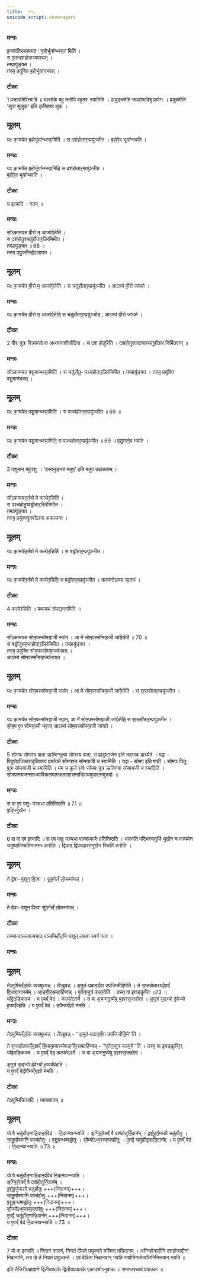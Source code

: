 ```yaml
---
title:  ११,
unicode_script: devanagari
---
```


### मन्त्रः
प्र॒जाप॑तिरकामयत ''ब॒होर्भूया᳚न्थ्स्या॒''मिति॑ ।  
स ए॒तन्दश॑होतारमपश्यत् ।  
तम्प्रायु॑ङ्क्त ।  
तस्य॒ प्रयु॑क्ति ब॒होर्भूया॑नभवत् ।
### टीका

1 प्रजापतिरित्यादि ॥ यल्लोके बहु ततोपि बहुतरः स्यामिति । प्रायुङ्क्तेति जपहोमादिषु प्रयोगः । प्रयुक्तीति 'सुपां सुलुक्' इति तृतीयाया लुक् ।

## मूलम्
यᳵ का॒मये॑त ब॒होर्भूया᳚न्थ्स्या॒मिति॑ ।
स दश॑होतार॒म्प्रयु॑ञ्जीत ।
ब॒होरे॒व भूया᳚न्भवति ।
### मन्त्रः
यᳵ का॒मये॑त ब॒होर्भूया᳚न्थ्स्या॒मिति॒ स दश॑होतार॒म्प्रयु॑ञ्जीत ।  
ब॒होरे॒व भूया᳚न्भवति ।
### टीका
य इत्यादि । गतम् ॥
### मन्त्रः
सो॑ऽकामयत वी॒रो म॒ आजा॑ये॒तेति॑ ।  
स दश॑होतु॒श्चतु॑र्होतार॒न्निर॑मिमीत ।  
तम्प्रायु॑ङ्क्त ॥ 68 ॥   
तस्य॒ प्रयु॒क्तीन्द्रो॑ऽजायत ।  
## मूलम्
यᳵ का॒मये॑त वी॒रो म॒ आजा॑ये॒तेति॑ ।
स चतु॑र्होतार॒म्प्रयु॑ञ्जीत ।
आऽस्य॑ वी॒रो जा॑यते ।
### मन्त्रः
यᳵ का॒मये॑त वी॒रो म॒ आजा॑ये॒तेति॒ स चतु॑र्होतार॒म्प्रयु॑ञ्जीत॒ , आऽस्य॑ वी॒रो जा॑यते ।

### टीका

2 वीरः पुत्रः विक्रान्तो वा अध्ययनशौर्यादिना । स दश होतुरिति । दशहोतुरपादानाच्चतुर्होतारं निर्मितवान् ॥
### मन्त्रः
सो॑ऽकामयत पशु॒मान्थ्स्या॒मिति॑ ।
स चतु॑र्होतु॒ᳶ पञ्च॑होतार॒न्निर॑मिमीत ।
तम्प्रायु॑ङ्क्त ।
तस्य॒ प्रयु॑क्ति पशु॒मान॑भवत् ।
## मूलम्
यᳵ का॒मये॑त पशु॒मान्थ्स्या॒मिति॑ ।
स पञ्च॑होतार॒म्प्रयु॑ञ्जीत ॥ 69 ॥
### मन्त्रः
यᳵ का॒मये॑त पशु॒मान्थ्स्या॒मिति॒ स पञ्च॑होतार॒म्प्रयु॑ञ्जीत ॥ 69 ॥
प॒शु॒माने॒व भ॑वति ।
### टीका

3 पशुमान् बहुपशुः । 'ह्रस्वनुड्भ्यां मतुप्' इति मतुप उदात्तत्वम् ॥
### मन्त्रः
सो॑ऽकामयत॒र्तवो॑ मे कल्पेर॒न्निति॑ ।  
स पञ्च॑होतु॒ष्षड्ढो॑तार॒न्निर॑मिमीत ।  
तम्प्रायु॑ङ्क्त ।  
तस्य॒ प्रयु॑क्त्यृ॒तवो᳚ऽस्मा अकल्पन्त ।  
## मूलम्
यᳵ का॒मये॑त॒र्तवो॑ मे कल्पेर॒न्निति॑ ।
स षड्ढो॑तार॒म्प्रयु॑ञ्जीत ।
### मन्त्रः
यᳵ का॒मये॑त॒र्तवो॑ मे कल्पेर॒न्निति॒ स षड्ढो॑तार॒म्प्रयु॑ञ्जीत ।
कल्प॑न्तेऽस्मा ऋ॒तवः॑ ।
### टीका

4 कल्पेरन्निति ॥ यथायथं संपद्यन्तामिति ॥
### मन्त्रः
सो॑ऽकामयत सोम॒पस्सो॑मया॒जी स्या᳚म् ।
आ मे॑ सोम॒पस्सो॑मया॒जी जा॑ये॒तेति॑ ॥ 70 ॥  
स षड्ढो॑तुस्स॒प्तहो॑तार॒न्निर॑मिमीत ।
तम्प्रायु॑ङ्क्त ।  
तस्य॒ प्रयु॑क्ति सोम॒पस्सो॑मया॒ज्य॑भवत् ।  
आऽस्य॑ सोम॒पस्सो॑मया॒ज्य॑जायत ।
## मूलम्
यᳵ का॒मये॑त सोम॒पस्सो॑मया॒जी स्या᳚म् ।
आ मे॑ सोम॒पस्सो॑मया॒जी जा॑ये॒तेति॑ ।
स स॒प्तहो॑तार॒म्प्रयु॑ञ्जीत ।
### मन्त्रः
यᳵ का॒मये॑त सोम॒पस्सो॑मया॒जी स्या॒म्, आ मे॑ सोम॒पस्सो॑मया॒जी जा॑ये॒तेति॒ स स॒प्तहो॑तार॒म्प्रयु॑ञ्जीत ।  
सो॒म॒प ए॒व सो॑मया॒जी भ॑व॒त्य् आऽस्य॑ सोम॒पस्सो॑मया॒जी जा॑यते ।
### टीका

5 सोमपः सोमस्य पाता ऋत्विग्भूत्वा सोमस्य पाता, स ह्यदुष्टार्जन इति तद्भावः प्रार्थ्यते । यद्वा - विदुषोऽधिकारादृत्विक्त्वं प्रार्थयते सोमपश्च सोमयाजी च स्यामिति । यद्वा - सोमप इति षष्ठी । सोमपः पितुः पुत्रः सोमयाजी च स्यामिति । मम च कुले सर्वः सोमपः पुत्र ऋत्विग्वा सोमायजी च स्यादिति । सोमपानयजनसाध्याविकलयागफलाशासनाभिप्रायमुपादानमुभयोः ॥
### मन्त्रः
स वा ए॒ष प॒शुᳶ प॑ञ्च॒धा प्रति॑तिष्ठति ॥ 71 ॥  
प॒द्भिर्मुखे॑न ।

### टीका

6 स वा एष इत्यादि ॥ स एष पशुः पञ्चधा पञ्चप्रकारैः प्रतितिष्ठति ।
धारयति पद्भिश्चतुर्भिः मुखेन च पञ्चमेन चतुष्पात्स्थितिमात्मनः करोति । द्विपात् द्विपादहस्तमुखेन स्थितिं करोति ।

## मूलम्
ते दे॒वाᳶ प॒शून् वि॒त्वा ।
सु॒व॒र्गल्ँ लो॒कमा॑यन्न् ।
 ### मन्त्रः
ते दे॒वाᳶ प॒शून् वि॒त्वा सु॑व॒र्गल्ँ लो॒कमा॑यन्न् ।

### टीका
तस्मात्पञ्चत्वान्वयात् पञ्चभिर्होतृभिः पशून् लब्ध्वा स्वर्गं गताः ।
### मन्त्रः

## मूलम्
ते॑ऽमुष्मि॑ल्ँलो॒के व्य॑ख्षुध्यन्न् ।
ते᳚ऽब्रुवन्न् ।
अ॒मुत॑ᳶप्रदान॒व्ँवा उप॑जिजीवि॒मेति॑ ।
ते स॒प्तहो॑तारय्यँ॒ज्ञव्ँ वि॒धाया॒यास्य᳚म् ।
आ॒ङ्गी॒र॒सम्प्राहि॑ण्वन्न् ।
ए॒तेना॒मुत्र॑ कल्प॒येति॑ ।
तस्य॒ वा इ॒यङ्कॢप्तिः॑ ॥72 ॥  
यदि॒दङ्किञ्च॑ ।
य ए॒वव्ँ वेद॑ ।
कल्प॑तेऽस्मै ।
स वा अ॒यम्म॑नु॒ष्ये॑षु य॒ज्ञस्स॒प्तहो॑ता ।
अ॒मुत्र॑ स॒द्भ्यो दे॒वेभ्यो॑ ह॒व्यव्ँव॑हति ।
य ए॒वव्ँ वेद॑ ।
उपै॑नय्यँ॒ज्ञो न॑मति ।
### मन्त्रः
ते॑ऽमुष्मि॑ल्ँलो॒के व्य॑ख्षुध्यन्न् ।
ते᳚ऽब्रुवन्न् - ''अ॒मुत॑ᳶप्रदान॒व्ँवा उप॑जिजीवि॒मे''ति॑ ।  

ते स॒प्तहो॑तारय्ँय॒ज्ञव्ँ वि॒धाया॒यास्य᳚माङ्गीर॒सम्प्राहि॑ण्वन्न् - ''ए॒तेना॒मुत्र॑ कल्प॒ये''ति॑ ।
तस्य॒ वा इ॒यङ्कॢप्ति॒र्  यदि॒दङ्किञ्च॑ ।
य ए॒वव्ँ वेद॒ कल्प॑तेऽस्मै ।
स वा अ॒यम्म॑नु॒ष्ये॑षु य॒ज्ञस्स॒प्तहो॑ता ।


अ॒मुत्र॑ स॒द्भ्यो दे॒वेभ्यो॑ ह॒व्यव्ँव॑हति ।  
य ए॒वव्ँ वेदो॒पै॑नय्ँय॒ज्ञो न॑मति ।

### टीका

तेऽमुष्मिन्नित्यादि । व्याख्यातम् ॥

## मूलम्
यो वै चतु॑र्होतृणान्नि॒दान॒व्ँवेद॑ ।
नि॒दान॑वान्भवति ।
अ॒ग्नि॒हो॒त्रव्ँ वै दश॑होतुर्नि॒दान᳚म् ।
द॒र्श॒पू॒र्ण॒मासौ चतु॑र्होतुः ।
चा॒तु॒र्मा॒स्यानि॒ पञ्च॑होतुः ।
प॒शु॒ब॒न्धष्षड्ढो॑तुः ।
सौ॒म्यो᳚ऽध्व॒रस्स॒प्तहो॑तुः ।
ए॒तद्वै चतु॑र्होतृणान्नि॒दान᳚म् ।
य ए॒वव्ँ वेद॑ ।
नि॒दान॑वान्भवति ॥ 73 ॥
### मन्त्रः
यो वै चतु॑र्होतृणान्नि॒दान॒व्ँवेद॑ नि॒दान॑वान्भवति ।  
अ॒ग्नि॒हो॒त्रव्ँ वै दश॑होतुर्नि॒दान᳚म् ।  
द॒र्श॒पू॒र्ण॒मासौ चतु॑र्होतुः +++(निदानम्)+++।  
चा॒तु॒र्मा॒स्यानि॒ पञ्च॑होतुः  +++(निदानम्)+++।  
प॒शु॒ब॒न्धष्षड्ढो॑तुः   +++(निदानम्)+++।  
सौ॒म्यो᳚ऽध्व॒रस्स॒प्तहो॑तुः  +++(निदानम्)+++।  
ए॒तद्वै चतु॑र्होतृणान्नि॒दान᳚म्  +++(निदानम्)+++।  
य ए॒वव्ँ वेद॑  नि॒दान॑वान्भवति ॥ 73 ॥
### टीका

7 यो वा इत्यादि ॥ निदानं कारणं, नियतं दीयते प्रयुज्यते यस्मिन् तन्निदानम् । अग्निहोत्रादीनि दशहोत्रादीनां निदानानि, तत्र हि ते नियतं प्रयुज्यन्ते । एवं वेदिता निदानवान् भवति सर्वाभिमतोत्पत्तिनिमित्तवान् भवति ॥

इति तैत्तिरीयब्राह्मणे द्वितीयाष्टके द्वितीयप्रपाठके एकादशोऽनुवाकः ॥
समाप्तश्चायं प्रपाठकः ॥  
